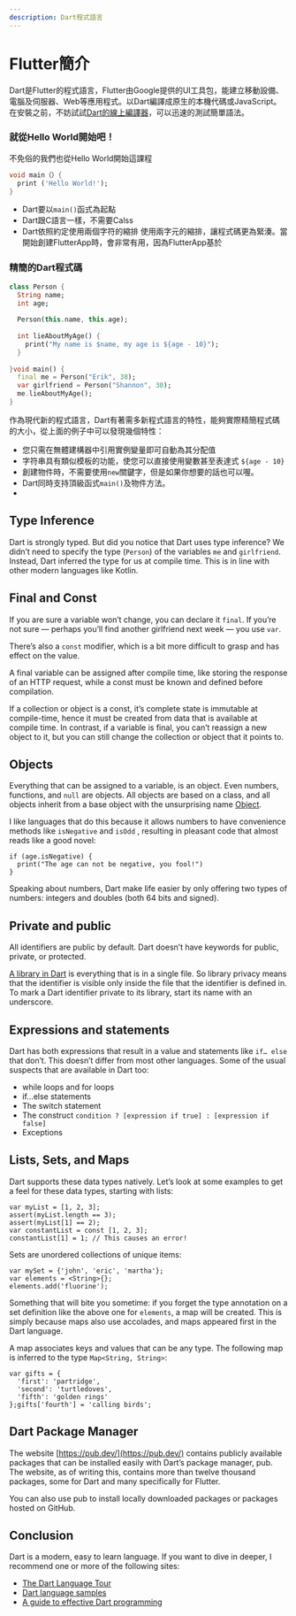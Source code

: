 ```yaml
---
description: Dart程式語言
---
```


# Flutter簡介

Dart是Flutter的程式語言，Flutter由Google提供的UI工具包，能建立移動設備、電腦及伺服器、Web等應用程式。以Dart編譯成原生的本機代碼或JavaScript。在安裝之前，不妨試試[Dart的線上編譯器](https://dartpad.dev/?)，可以迅速的測試簡單語法。

### 就從Hello World開始吧！

不免俗的我們也從Hello World開始這課程

```dart
void main（）{
  print ('Hello World!');
}
```

* Dart要以`main()`函式為起點
* Dart跟C語言一樣，不需要Calss
* Dart依照約定使用兩個字符的縮排 使用兩字元的縮排，讓程式碼更為緊湊。當開始創建FlutterApp時，會非常有用，因為FlutterApp基於

### 精簡的Dart程式碼

```dart
class Person {
  String name;
  int age;
 
  Person(this.name, this.age);
  
  int lieAboutMyAge() {
    print("My name is $name, my age is ${age - 10}");
  }
  
}void main() {
  final me = Person("Erik", 38);
  var girlfriend = Person("Shannon", 30);
  me.lieAboutMyAge();
}
```

作為現代新的程式語言，Dart有著需多新程式語言的特性，能夠實際精簡程式碼的大小，從上面的例子中可以發現幾個特性：

* 您只需在無體建構器中引用實例變量即可自動為其分配值
* 字符串具有類似模板的功能，使您可以直接使用變數甚至表達式 `${age - 10}`
* 創建物件時，不需要使用`new`關鍵字，但是如果你想要的話也可以喔。
* Dart同時支持頂級函式`main()`及物件方法。
* 


## Type Inference <a id="4f73"></a>

Dart is strongly typed. But did you notice that Dart uses type inference? We didn’t need to specify the type \(`Person`\) of the variables `me` and `girlfriend`. Instead, Dart inferred the type for us at compile time. This is in line with other modern languages like Kotlin.

## Final and Const <a id="134e"></a>

If you are sure a variable won’t change, you can declare it `final`. If you’re not sure — perhaps you’ll find another girlfriend next week — you use `var`.

There’s also a `const` modifier, which is a bit more difficult to grasp and has effect on the value.

A final variable can be assigned after compile time, like storing the response of an HTTP request, while a const must be known and defined before compilation.

If a collection or object is a const, it’s complete state is immutable at compile-time, hence it must be created from data that is available at compile time. In contrast, if a variable is final, you can’t reassign a new object to it, but you can still change the collection or object that it points to.

## Objects <a id="2141"></a>

Everything that can be assigned to a variable, is an object. Even numbers, functions, and `null` are objects. All objects are based on a class, and all objects inherit from a base object with the unsurprising name [Object](https://api.dart.dev/stable/2.9.1/dart-core/Object-class.html).

I like languages that do this because it allows numbers to have convenience methods like `isNegative` and `isOdd` , resulting in pleasant code that almost reads like a good novel:

```text
if (age.isNegative) {
  print("The age can not be negative, you fool!")
}
```

Speaking about numbers, Dart make life easier by only offering two types of numbers: integers and doubles \(both 64 bits and signed\).

## Private and public <a id="bad5"></a>

All identifiers are public by default. Dart doesn’t have keywords for public, private, or protected.

[A library in Dart](https://dart.dev/guides/language/language-tour#libraries-and-visibility) is everything that is in a single file. So library privacy means that the identifier is visible only inside the file that the identifier is defined in. To mark a Dart identifier private to its library, start its name with an underscore.

## Expressions and statements <a id="06a5"></a>

Dart has both expressions that result in a value and statements like `if… else` that don’t. This doesn’t differ from most other languages. Some of the usual suspects that are available in Dart too:

* while loops and for loops
* if…else statements
* The switch statement
* The construct `condition ? [expression if true] : [expression if false]`
* Exceptions

## Lists, Sets, and Maps <a id="6342"></a>

Dart supports these data types natively. Let’s look at some examples to get a feel for these data types, starting with lists:

```text
var myList = [1, 2, 3];
assert(myList.length == 3);
assert(myList[1] == 2);
var constantList = const [1, 2, 3];
constantList[1] = 1; // This causes an error!
```

Sets are unordered collections of unique items:

```text
var mySet = {'john', 'eric', 'martha'};
var elements = <String>{};
elements.add('fluorine');
```

Something that will bite you sometime: if you forget the type annotation on a set definition like the above one for `elements`, a map will be created. This is simply because maps also use accolades, and maps appeared first in the Dart language.

A map associates keys and values that can be any type. The following map is inferred to the type `Map<String, String>`:

```text
var gifts = {
  'first': 'partridge',
  'second': 'turtledoves',
  'fifth': 'golden rings'
};gifts['fourth'] = 'calling birds';
```

## Dart Package Manager <a id="4f5c"></a>

The website [https://pub.dev/](https://pub.dev/) contains publicly available packages that can be installed easily with Dart’s package manager, pub. The website, as of writing this, contains more than twelve thousand packages, some for Dart and many specifically for Flutter.

You can also use pub to install locally downloaded packages or packages hosted on GitHub.

## Conclusion <a id="9fb8"></a>

Dart is a modern, easy to learn language. If you want to dive in deeper, I recommend one or more of the following sites:

* [The Dart Language Tour](https://dart.dev/guides/language/language-tour)
* [Dart language samples](https://dart.dev/samples)
* [A guide to effective Dart programming](https://dart.dev/guides/language/effective-dart)

